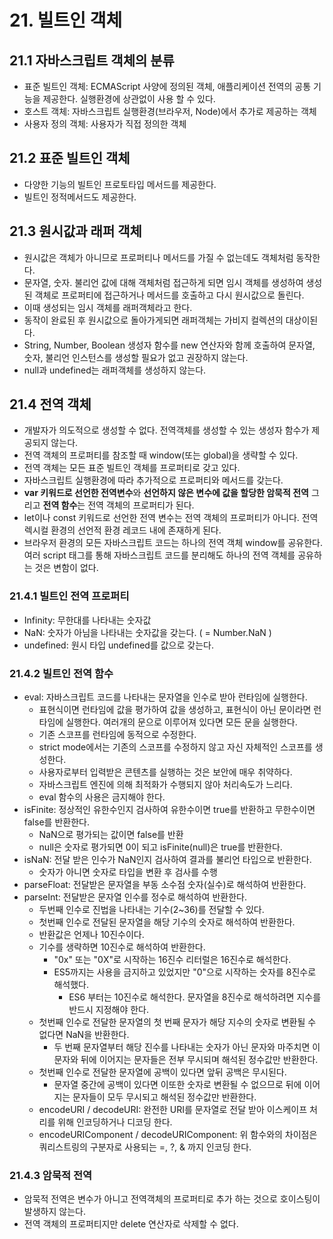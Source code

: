 # 21. 빌트인 객체

## 21.1 자바스크립트 객체의 분류

- 표준 빌트인 객체: ECMAScript 사양에 정의된 객체, 애플리케이션 전역의 공통 기능을 제공한다. 실행환경에 상관없이 사용 할 수 있다.
- 호스트 객체: 자바스크립트 실행환경(브라우저, Node)에서 추가로 제공하는 객체
- 사용자 정의 객체: 사용자가 직접 정의한 객체

## 21.2 표준 빌트인 객체

- 다양한 기능의 빌트인 프로토타입 메서드를 제공한다.
- 빌트인 정적메서드도 제공한다.

## 21.3 원시값과 래퍼 객체

- 원시값은 객체가 아니므로 프로퍼티나 메서드를 가질 수 없는데도 객체처럼 동작한다.
- 문자열, 숫자. 불리언 값에 대해 객체처럼 접근하게 되면 임시 객체를 생성하여 생성된 객체로 프로퍼티에 접근하거나 메서드를 호출하고 다시 원시값으로 돌린다.
- 이때 생성되는 임시 객체를 래퍼객체라고 한다.
- 동작이 완료된 후 원시값으로 돌아가게되면 래퍼객체는 가비지 컬렉션의 대상이된다.
- String, Number, Boolean 생성자 함수를 new 연산자와 함께 호출하여 문자열, 숫자, 불리언 인스턴스를 생성할 필요가 없고 권장하지 않는다.
- null과 undefined는 래퍼객체를 생성하지 않는다.

## 21.4 전역 객체

- 개발자가 의도적으로 생성할 수 없다. 전역객체를 생성할 수 있는 생성자 함수가 제공되지 않는다.
- 전역 객체의 프로퍼티를 참조할 때 window(또는 global)을 생략할 수 있다.
- 전역 객체는 모든 표준 빌트인 객체를 프로퍼티로 갖고 있다.
- 자바스크립트 실행환경에 따라 추가적으로 프로퍼티와 메서드를 갖는다.
- **var 키워드로 선언한 전역변수**와 **선언하지 않은 변수에 값을 할당한 암묵적 전역** 그리고 **전역 함수**는 전역 객체의 프로퍼티가 된다.
- let이나 const 키워드로 선언한 전역 변수는 전역 객체의 프로퍼티가 아니다. 전역 렉시컬 환경의 선언적 환경 레코드 내에 존재하게 된다.
- 브라우저 환경의 모든 자바스크립트 코드는 하나의 전역 객체 window를 공유한다. 여러 script 태그를 통해 자바스크립트 코드를 분리해도 하나의 전역 객체를 공유하는 것은 변함이 없다.

### 21.4.1 빌트인 전역 프로퍼티

- Infinity: 무한대를 나타내는 숫자값
- NaN: 숫자가 아님을 나타내는 숫자값을 갖는다. ( = Number.NaN )
- undefined: 원시 타입 undefined를 값으로 갖는다.

### 21.4.2 빌트인 전역 함수

- eval: 자바스크립트 코드를 나타내는 문자열을 인수로 받아 런타임에 실행한다.
  - 표현식이면 런타임에 값을 평가하여 값을 생성하고, 표현식이 아닌 문이라면 런타임에 실행한다. 여러개의 문으로 이루어져 있다면 모든 문을 실행한다.
  - 기존 스코프를 런타임에 동적으로 수정한다.
  - strict mode에서는 기존의 스코프를 수정하지 않고 자신 자체적인 스코프를 생성한다.
  - 사용자로부터 입력받은 콘텐츠를 실행하는 것은 보안에 매우 취약하다.
  - 자바스크립트 엔진에 의해 최적화가 수행되지 않아 처리속도가 느리다.
  - eval 함수의 사용은 금지해야 한다.
- isFinite: 정상적인 유한수인지 검사하여 유한수이면 true를 반환하고 무한수이면 false를 반환한다.
  - NaN으로 평가되는 값이면 false를 반환
  - null은 숫자로 평가되면 0이 되고 isFinite(null)은 true를 반환한다.
- isNaN: 전달 받은 인수가 NaN인지 검사하여 결과를 불리언 타입으로 반환한다.
  - 숫자가 아니면 숫자로 타입을 변환 후 검사를 수행
- parseFloat: 전달받은 문자열을 부동 소수점 숫자(실수)로 해석하여 반환한다.
- parseInt: 전달받은 문자열 인수를 정수로 해석하여 반환한다.
  - 두번째 인수로 진법을 나타내는 기수(2~36)를 전달할 수 있다.
  - 첫번째 인수로 전달된 문자열을 해당 기수의 숫자로 해석하여 반환한다.
  - 반환값은 언제나 10진수이다.
  - 기수를 생략하면 10진수로 해석하여 반환한다.
    - "0x" 또는 "0X"로 시작하는 16진수 리터럴은 16진수로 해석한다.
    - ES5까지는 사용을 금지하고 있었지만 "0"으로 시작하는 숫자를 8진수로 해석했다.
      - ES6 부터는 10진수로 해석한다. 문자열을 8진수로 해석하려면 지수를 반드시 지정해야 한다.
  - 첫번째 인수로 전달한 문자열의 첫 번째 문자가 해당 지수의 숫자로 변환될 수 없다면 NaN을 반환한다.
    - 두 번째 문자열부터 해당 진수를 나타내는 숫자가 아닌 문자와 마주치면 이 문자와 뒤에 이어지는 문자들은 전부 무시되며 해석된 정수값만 반환한다.
  - 첫번째 인수로 전달한 문자열에 공백이 있다면 앞뒤 공백은 무시된다.
    - 문자열 중간에 공백이 있다면 이또한 숫자로 변환될 수 없으므로 뒤에 이어지는 문자들이 모두 무시되고 해석된 정수값만 반환한다.
  - encodeURI / decodeURI: 완전한 URI를 문자열로 전달 받아 이스케이프 처리를 위해 인코딩하거나 디코딩 한다.
  - encodeURIComponent / decodeURIComponent: 위 함수와의 차이점은 쿼리스트링의 구분자로 사용되는 =, ?, & 까지 인코딩 한다.

### 21.4.3 암묵적 전역

- 암묵적 전역은 변수가 아니고 전역객체의 프로퍼티로 추가 하는 것으로 호이스팅이 발생하지 않는다.
- 전역 객체의 프로퍼티지만 delete 연산자로 삭제할 수 없다.
